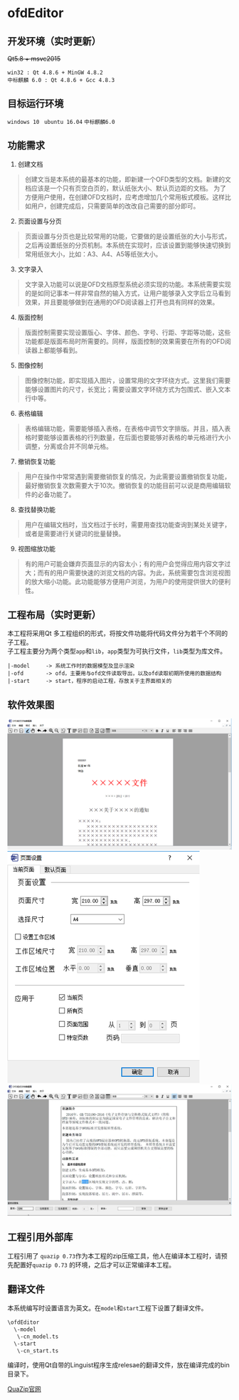 # ofdEditor

## 开发环境（实时更新）
 ~~Qt5.8 + msvc2015~~
```
win32 : Qt 4.8.6 + MinGW 4.8.2
中标麒麟 6.0 : Qt 4.8.6 + Gcc 4.8.3
```

## 目标运行环境
`windows 10 ` `ubuntu 16.04` `中标麒麟6.0`

## 功能需求

1. 创建文档
>创建文当是本系统的最基本的功能，即新建一个OFD类型的文档。新建的文档应该是一个只有页空白页的，默认纸张大小、默认页边距的文档。
为了方便用户使用，在创建OFD文档时，应考虑增加几个常用板式模板。这样比如用户，创建完成后，只需要简单的改改自己需要的部分即可。

2. 页面设置与分页
>页面设置与分页也是比较常用的功能，它要做的是设置纸张的大小与形式，之后再设置纸张的分页机制。本系统在实现时，应该设置到能够快速切换到常用纸张大小，比如：A3、A4、A5等纸张大小。

3. 文字录入
>文字录入功能可以说是OFD文档原型系统必须实现的功能。本系统需要实现的是如同记事本一样非常自然的输入方式，让用户能够录入文字后立马看到效果，并且要能够做到在通用的OFD阅读器上打开也具有同样的效果。

4. 版面控制
>版面控制需要实现设置版心、字体、颜色、字号、行距、字距等功能，这些功能都是版面布局时所需要的。同样，版面控制的效果需要在所有的OFD阅读器上都能够看到。

5.	图像控制
>图像控制功能，即实现插入图片，设置常用的文字环绕方式。这里我们需要能够设置图片的尺寸，长宽比；需要设置文字环绕方式为包围式、嵌入文本行中等。

6.	表格编辑
>表格编辑功能，需要能够插入表格，在表格中调节文字排版。并且，插入表格时要能够设置表格的行列数量，在后面也要能够对表格的单元格进行大小调整，分离或合并不同单元格。

7.	撤销恢复功能
>用户在操作中常常遇到需要撤销恢复的情况，为此需要设置撤销恢复功能，最好撤销恢复次数需要大于10次。撤销恢复的功能目前可以说是商用编辑软件的必备功能了。

8.	查找替换功能
>用户在编辑文档时，当文档过于长时，需要用查找功能查询到某处关键字，或者是需要进行关键词的批量替换。

9.	视图缩放功能
>有的用户可能会嫌弃页面显示的内容太小；有的用户会觉得应用内容文字过大；而有的用户需要快速的浏览文档的内容。为此，系统需要包含浏览视图的放大缩小功能。此功能能够方便用户浏览，为用户的使用提供很大的便利性。


## 工程布局（实时更新）
本工程将采用Qt 多工程组织的形式，将按文件功能将代码文件分为若干个不同的子工程。<br>
子工程主要分为两个类型`app`和`lib`，`app`类型为可执行文件，`lib`类型为库文件。

```
|-model     -> 系统工作时的数据模型及显示渲染
|-ofd       -> ofd，主要用与ofd文件读取导出，以及ofd读取初期所使用的数据结构
|-start     -> start，程序的启动工程，存放关于主界面相关的

```

## 软件效果图
![浏览样例](doc/imgs/image40.png)
![页面设置](doc/imgs/image41.png)
![查找替换](doc/imgs/image51.png)

## 工程引用外部库
工程引用了 `quazip 0.73`作为本工程的zip压缩工具，他人在编译本工程时，请预先配置好`quazip 0.73` 的环境，之后才可以正常编译本工程。

## 翻译文件
本系统编写时设置语言为英文。在`model`和`start`工程下设置了翻译文件。
```
\ofdEditor
  \-model
   \-cn_model.ts
  \-start
   \-cn_start.ts
```
编译时，使用Qt自带的Linguist程序生成relesae的翻译文件，放在编译完成的bin目录下。

[QuaZip官网](http://quazip.sourceforge.net/)
